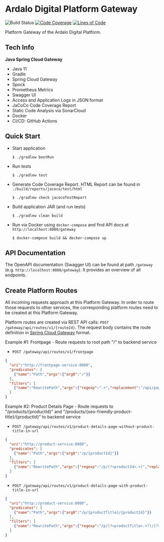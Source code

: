 # Ardalo Digital Platform Gateway
![Build Status](https://github.com/ardalo/platform-gateway/workflows/Build/badge.svg)
[![Code Coverage](https://sonarcloud.io/api/project_badges/measure?project=ardalo_platform-gateway&metric=coverage)](https://sonarcloud.io/dashboard?id=ardalo_platform-gateway)
[![Lines of Code](https://sonarcloud.io/api/project_badges/measure?project=ardalo_platform-gateway&metric=ncloc)](https://sonarcloud.io/dashboard?id=ardalo_platform-gateway)

Platform Gateway of the Ardalo Digital Platform.

## Tech Info
__Java Spring Cloud Gateway__
* Java 11
* Gradle
* Spring Cloud Gateway
* Spock
* Prometheus Metrics
* Swagger UI
* Access and Application Logs in JSON format
* JaCoCo Code Coverage Report
* Static Code Analysis via SonarCloud
* Docker
* CI/CD: GitHub Actions

## Quick Start
* Start application
  ```console
  $ ./gradlew bootRun
  ```
* Run tests
  ```console
  $ ./gradlew test
  ```
* Generate Code Coverage Report. HTML Report can be found in `./build/reports/jacoco/test/html`
  ```console
  $ ./gradlew check jacocoTestReport
  ```
* Build application JAR (and run tests)
  ```console
  $ ./gradlew clean build
  ```
* Run via Docker using `docker-compose` and find API docs at `http://localhost:8080/gateway`
  ```console
  $ docker-compose build && docker-compose up
  ```

## API Documentation
The OpenAPI documentation (Swagger UI) can be found at path `/gateway` (e.g. `http://localhost:8080/gateway`).
It provides an overview of all endpoints.

## Create Platform Routes
All incoming requests approach at this Platform Gateway. In order to route those requests to other services, the
corresponding platform routes need to be created at this Platform Gateway.

Platform routes are created via REST API calls: `POST /gateway/api/routes/v1/{routeId}`. The request body contains the route
definition in [Spring Cloud Gateway](https://cloud.spring.io/spring-cloud-gateway/reference/html/#creating-and-deleting-a-particular-route)
format.

Example #1: Frontpage - Route requests to root path "/" to backend service
* `POST /gateway/api/routes/v1/frontpage`
```json
{
  "uri":"http://frontpage-service:8080",
  "predicates": [
    {"name":"Path","args":{"arg0":"/"}}
  ],
  "filters": [
    {"name":"RewritePath","args":{"regexp":".+","replacement":"/api/pages/frontpage"}}
  ]
}
```

Example #2: Product Details Page - Route requests to "/products/{productId}" and "/products/{seo-friendly-product-title}/{productId}" to backend service
* `POST /gateway/api/routes/v1/product-details-page-without-product-title-in-url`
```json
{
  "uri":"http://product-service:8080",
  "predicates": [
    {"name":"Path","args":{"arg0":"/p/{productId}"}}
  ],
  "filters": [
    {"name":"RewritePath","args":{"regexp":"/p/(?<productId>.+)","replacement":"/api/pages/product-details-page/${productId}"}}
  ]
}
```
* `POST /gateway/api/routes/v1/product-details-page-with-product-title-in-url`
```json
{
  "uri":"http://product-service:8080",
  "predicates": [
    {"name":"Path","args":{"arg0":"/p/{productTitle}/{productId}"}}
  ],
  "filters": [
    {"name":"RewritePath","args":{"regexp":"/p/(?<productTitle>.+?)/(?<productId>.+)","replacement":"/api/pages/product-details-page/${productId}"}}
  ]
}
```
